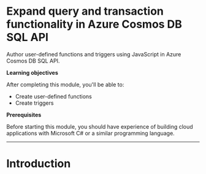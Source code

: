 # Expand query and transaction functionality in Azure Cosmos DB SQL API

Author user-defined functions and triggers using JavaScript in Azure Cosmos DB SQL API.

**Learning objectives**

After completing this module, you'll be able to:

* Create user-defined functions
* Create triggers

**Prerequisites**

Before starting this module, you should have experience of building cloud applications with Microsoft C# or a similar programming language.

---

# Introduction



